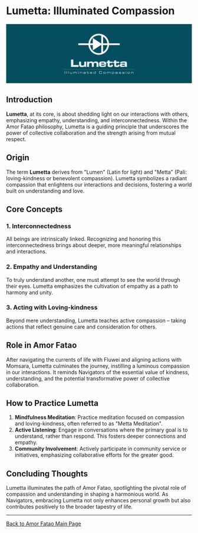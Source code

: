 # Lumetta: Illuminated Compassion

![Lumetta Symbol](../images/lumetta_header.png)

## Introduction

**Lumetta**, at its core, is about shedding light on our interactions with others, emphasizing empathy, understanding, and interconnectedness. Within the Amor Fatao philosophy, Lumetta is a guiding principle that underscores the power of collective collaboration and the strength arising from mutual respect.

## Origin

The term **Lumetta** derives from "Lumen" (Latin for light) and "Metta" (Pali: loving-kindness or benevolent compassion). Lumetta symbolizes a radiant compassion that enlightens our interactions and decisions, fostering a world built on understanding and love.

## Core Concepts

### 1. **Interconnectedness**
All beings are intrinsically linked. Recognizing and honoring this interconnectedness brings about deeper, more meaningful relationships and interactions.

### 2. **Empathy and Understanding**
To truly understand another, one must attempt to see the world through their eyes. Lumetta emphasizes the cultivation of empathy as a path to harmony and unity.

### 3. **Acting with Loving-kindness**
Beyond mere understanding, Lumetta teaches active compassion – taking actions that reflect genuine care and consideration for others.

## Role in Amor Fatao

After navigating the currents of life with Fluwei and aligning actions with Momsara, Lumetta culminates the journey, instilling a luminous compassion in our interactions. It reminds Navigators of the essential value of kindness, understanding, and the potential transformative power of collective collaboration.

## How to Practice Lumetta

1. **Mindfulness Meditation**: Practice meditation focused on compassion and loving-kindness, often referred to as "Metta Meditation".
2. **Active Listening**: Engage in conversations where the primary goal is to understand, rather than respond. This fosters deeper connections and empathy.
3. **Community Involvement**: Actively participate in community service or initiatives, emphasizing collaborative efforts for the greater good.

## Concluding Thoughts

Lumetta illuminates the path of Amor Fatao, spotlighting the pivotal role of compassion and understanding in shaping a harmonious world. As Navigators, embracing Lumetta not only enhances personal growth but also contributes positively to the broader tapestry of life.

---

[Back to Amor Fatao Main Page](../README.md)